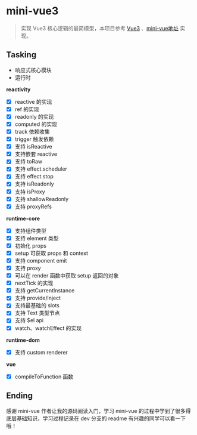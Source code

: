 <!-- [EN](README.md) / [CN](README.md) -->
# mini-vue3

> 实现 Vue3 核心逻辑的最简模型，本项目参考 [Vue3](https://github.com/vuejs/core) 、[mini-vue地址](https://github.com/cuixiaorui/mini-vue) 实现。

## Tasking

- 响应式核心模块
- 运行时

**reactivity**

- [x] reactive 的实现
- [x] ref 的实现
- [x] readonly 的实现
- [x] computed 的实现
- [x] track 依赖收集
- [x] trigger 触发依赖
- [x] 支持 isReactive
- [x] 支持嵌套 reactive
- [x] 支持 toRaw
- [x] 支持 effect.scheduler
- [x] 支持 effect.stop
- [x] 支持 isReadonly
- [x] 支持 isProxy
- [x] 支持 shallowReadonly
- [x] 支持 proxyRefs

**runtime-core**

- [x] 支持组件类型
- [x] 支持 element 类型
- [x] 初始化 props
- [x] setup 可获取 props 和 context
- [x] 支持 component emit
- [x] 支持 proxy
- [x] 可以在 render 函数中获取 setup 返回的对象
- [x] nextTick 的实现
- [x] 支持 getCurrentInstance
- [x] 支持 provide/inject
- [x] 支持最基础的 slots
- [x] 支持 Text 类型节点
- [x] 支持 $el api
- [x] watch、watchEffect 的实现

**runtime-dom**

- [x] 支持 custom renderer

**vue**

- [x] compileToFunction 函数

## Ending

感谢 mini-vue 作者让我的源码阅读入门，学习 mini-vue 的过程中学到了很多得底层基础知识，学习过程记录在 dev 分支的 readme 有兴趣的同学可以看一下哦！
